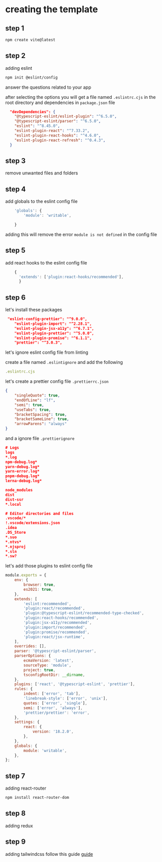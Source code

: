 # creating the template
## step 1

```bash
npm create vite@latest
```
## step 2
adding eslint
```bash
npm init @eslint/config
```
answer the questions related to your app

after selecting the options you will get a file named `.eslintrc.cjs` in the root directory
and dependencies in `package.json` file
```json
  "devDependencies": {
    "@typescript-eslint/eslint-plugin": "^6.5.0",
    "@typescript-eslint/parser": "^6.5.0",
    "eslint": "^8.45.0",
    "eslint-plugin-react": "^7.33.2",
    "eslint-plugin-react-hooks": "^4.6.0",
    "eslint-plugin-react-refresh": "^0.4.3",
  }
```
## step 3

remove unwanted files and folders

## step 4

add globals to the eslint config file
```js
	'globals': {
		'module': 'writable',

	}
```
adding this will remove the error `module is not defined` in the config file

## step 5

add react hooks to the eslint config file
```js
   	{
      'extends': ['plugin:react-hooks/recommended'],
      }
```

## step 6
let's install these packages
```json
 "eslint-config-prettier": "^9.0.0",
    "eslint-plugin-import": "^2.28.1",
    "eslint-plugin-jsx-a11y": "^6.7.1",
    "eslint-plugin-prettier": "^5.0.0",
    "eslint-plugin-promise": "^6.1.1",
    "prettier": "^3.0.3",
```

let's ignore eslint config file from linting

create a file named `.eslintignore` and add the following
```js
.eslintrc.cjs
```

let's create a prettier config file `.prettierrc.json`

```json
{
    "singleQuote": true,
    "endOfLine": "lf",
    "semi": true,
    "useTabs": true,
    "bracketSpacing": true,
    "bracketSameLine": true,
    "arrowParens": "always"
}
```
and a ignore file `.prettierignore`

```json
# Logs
logs
*.log
npm-debug.log*
yarn-debug.log*
yarn-error.log*
pnpm-debug.log*
lerna-debug.log*

node_modules
dist
dist-ssr
*.local

# Editor directories and files
.vscode/*
!.vscode/extensions.json
.idea
.DS_Store
*.suo
*.ntvs*
*.njsproj
*.sln
*.sw?
```

let's add those plugins to eslint config file

```cjs
module.exports = {
	env: {
		browser: true,
		es2021: true,
	},
	extends: [
		'eslint:recommended',
		'plugin:react/recommended',
		'plugin:@typescript-eslint/recommended-type-checked',
		'plugin:react-hooks/recommended',
		'plugin:jsx-a11y/recommended',
		'plugin:import/recommended',
		'plugin:promise/recommended',
		'plugin:react/jsx-runtime',
	],
	overrides: [],
	parser: '@typescript-eslint/parser',
	parserOptions: {
		ecmaVersion: 'latest',
		sourceType: 'module',
		project: true,
		tsconfigRootDir: __dirname,
	},
	plugins: ['react', '@typescript-eslint', 'prettier'],
	rules: {
		indent: ['error', 'tab'],
		'linebreak-style': ['error', 'unix'],
		quotes: ['error', 'single'],
		semi: ['error', 'always'],
		'prettier/prettier': 'error',
	},
	settings: {
		react: {
			version: '18.2.0',
		},
	},
	globals: {
		module: 'writable',
	},
};
```

## step 7
adding react-router

```bash
npm install react-router-dom
```
## step 8

adding redux

## step 9

adding tailwindcss
follow this guide
[guide](https://tailwindcss.com/docs/guides/vite)